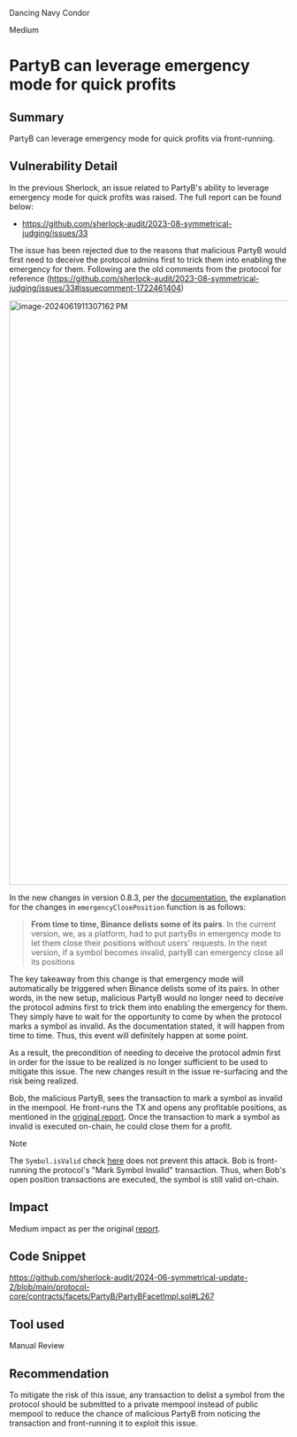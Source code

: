 Dancing Navy Condor

Medium

# PartyB can leverage emergency mode for quick profits

## Summary

PartyB can leverage emergency mode for quick profits via front-running.

## Vulnerability Detail

In the previous Sherlock, an issue related to PartyB's ability to leverage emergency mode for quick profits was raised. The full report can be found below:

- https://github.com/sherlock-audit/2023-08-symmetrical-judging/issues/33

The issue has been rejected due to the reasons that malicious PartyB would first need to deceive the protocol admins first to trick them into enabling the emergency for them. Following are the old comments from the protocol for reference (https://github.com/sherlock-audit/2023-08-symmetrical-judging/issues/33#issuecomment-1722461404)

<img width="1056" alt="image-2024061911307162 PM" src="https://github.com/sherlock-audit/2024-06-symmetrical-update-2-xiaoming9090/assets/102820284/a35faef3-2793-4370-98ab-b59e95939c8a">

In the new changes in version 0.8.3, per the [documentation](https://naveed1.notion.site/Symmio-changes-in-version-0-8-3-0dc891da26fc4706a59ba7295a26dfbd), the explanation for the changes in `emergencyClosePosition` function is as follows:

> **From time to time, Binance delists some of its pairs**. In the current version, we, as a platform, had to put partyBs in emergency mode to let them close their positions without users' requests. In the next version, if a symbol becomes invalid, partyB can emergency close all its positions

The key takeaway from this change is that emergency mode will automatically be triggered when Binance delists some of its pairs. In other words, in the new setup, malicious PartyB would no longer need to deceive the protocol admins first to trick them into enabling the emergency for them. They simply have to wait for the opportunity to come by when the protocol marks a symbol as invalid. As the documentation stated, it will happen from time to time. Thus, this event will definitely happen at some point.

As a result, the precondition of needing to deceive the protocol admin first in order for the issue to be realized is no longer sufficient to be used to mitigate this issue. The new changes result in the issue re-surfacing and the risk being realized.

Bob, the malicious PartyB, sees the transaction to mark a symbol as invalid in the mempool. He front-runs the TX and opens any profitable positions, as mentioned in the [original report](https://github.com/sherlock-audit/2023-06-symmetrical-judging/issues/192). Once the transaction to mark a symbol as invalid is executed on-chain, he could close them for a profit.

> [!NOTE]
>
> The `Symbol.isValid` check [here](https://github.com/sherlock-audit/2024-06-symmetrical-update-2/blob/main/protocol-core/contracts/facets/PartyB/PartyBFacetImpl.sol#L89) does not prevent this attack. Bob is front-running the protocol's "Mark Symbol Invalid" transaction. Thus, when Bob's open position transactions are executed, the symbol is still valid on-chain.

## Impact

Medium impact as per the original [report](https://github.com/sherlock-audit/2023-06-symmetrical-judging/issues/192).

## Code Snippet

https://github.com/sherlock-audit/2024-06-symmetrical-update-2/blob/main/protocol-core/contracts/facets/PartyB/PartyBFacetImpl.sol#L267

## Tool used

Manual Review

## Recommendation

To mitigate the risk of this issue, any transaction to delist a symbol from the protocol should be submitted to a private mempool instead of public mempool to reduce the chance of malicious PartyB from noticing the transaction and front-running it to exploit this issue.